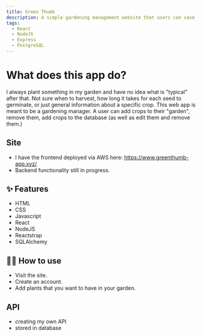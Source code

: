 ```yaml
---
title: Green Thumb
description: A simple gardening management website that users can save, add, edit crops into their garden. Shows typcial germination and harvest times per plant.
tags:
  - React
  - NodeJS
  - Express
  - PostgreSQL
---
```


# What does this app do?

I always plant something in my garden and have no idea what is "typical" after that. Not sure when to harvest, how long it takes for each seed to germinate, or just general information about a specific crop. This web app is meant to be a gardening manager. A user can add crops to their "garden", remove them, add crops to the database (as well as edit them and remove them.)

## Site

- I have the frontend deployed via AWS here: https://www.greenthumb-app.xyz/
- Backend functionality still in progress.

## ✨ Features

- HTML
- CSS
- Javascript
- React
- NodeJS
- Reactstrap
- SQLAlchemy

## 💁‍♀️ How to use

- Visit the site.
- Create an account.
- Add plants that you want to have in your garden.

## API

- creating my own API
- stored in database
